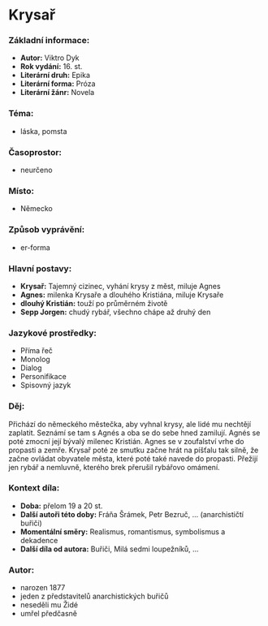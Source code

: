 # Krysař

### Základní informace:
- **Autor:** Viktro Dyk
- **Rok vydání:** 16. st.
- **Literární druh:** Epika
- **Literární forma:** Próza
- **Literární žánr:** Novela

### Téma: 
- láska, pomsta

### Časoprostor:
- neurčeno

### Místo: 
- Německo

### Způsob vyprávění: 
- er-forma
  
### Hlavní postavy:
- **Krysař:** Tajemný cizinec, vyhání krysy z měst, miluje Agnes
- **Agnes:** milenka Krysaře a dlouhého Kristiána, miluje Krysaře
- **dlouhý Kristián:** touží po průměrném životě
- **Sepp Jorgen:** chudý rybář, všechno chápe až druhý den

### Jazykové prostředky:
- Příma řeč
- Monolog
- Dialog
- Personifikace
- Spisovný jazyk

### Děj: 
Přichází do německého městečka, aby vyhnal krysy, ale lidé mu nechtějí zaplatit. Seznámí se tam s Agnés a oba se do sebe hned zamilují. Agnés se poté zmocní její bývalý milenec Kristián. Agnes se v zoufalství vrhe do propasti a zemře. Krysař poté ze smutku začne hrát na píšťalu tak silně, že začne ovládat obyvatele města, které poté také navede do propasti. Přežijí jen rybář a nemluvně, kterého brek přerušil rybářovo omámení.

### Kontext díla: 
- **Doba:** přelom 19 a 20 st.
- **Další autoři této doby:** Fráňa Šrámek, Petr Bezruč, ... (anarchističtí buřiči)
- **Momentální směry:** Realismus, romantismus, symbolismus a dekadence
- **Další díla od autora:** Buřiči, Milá sedmi loupežníků, ...

### Autor: 
- narozen 1877
- jeden z představitelů anarchistických buřičů
- neseděli mu Židé
- umřel předčasně

